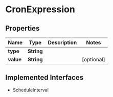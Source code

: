 

# CronExpression

## Properties

Name | Type | Description | Notes
------------ | ------------- | ------------- | -------------
**type** | **String** |  | 
**value** | **String** |  |  [optional]


## Implemented Interfaces

* ScheduleInterval


